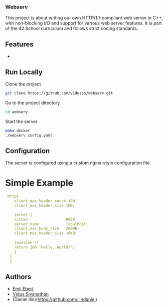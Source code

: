 

### Webserv

This project is about writing our own HTTP/1.1-compliant web server in C++, with non-blocking I/O and support for various web server features. It is part of the 42 School curriculum and follows strict coding standards.

## Features

- 


## Run Locally

Clone the project

```bash
git clone https://github.com/v1dusss/webserv.git
```

Go to the project directory

```bash
cd webserv
```

Start the server

```bash
make docker
./webserv config.yaml
```

## Configuration

The server is configured using a custom nginx-style configuration file.

# Simple Example

```config.yml
 http{
    client_max_header_count 100;
    client_max_header_size 1MB;

    server {
    listen                 8080;
    server_name            localhost;
    client_max_body_size   200MB;
    client_max_header_size 10KB;
    
    location /{
    return 200 "Hello, World!";
    }
  }
  }
```



## Authors

- [Emil Ebert](https://github.com/Peu77)
- [Vidus Sivanathan](https://github.com/v1dusss)
- [Daniel Ilin)(https://github.com/ilindaniel)
